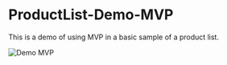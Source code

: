 # ProductList-Demo-MVP
This is a demo of using MVP in a basic sample of a product list.

![Demo MVP](https://i.imgur.com/77lfGeO.gif)
